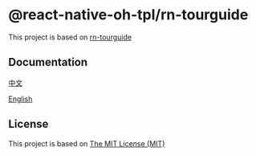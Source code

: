 # @react-native-oh-tpl/rn-tourguide

This project is based on [rn-tourguide](https://github.com/xcarpentier/rn-tourguide)

## Documentation

[中文](https://gitee.com/react-native-oh-library/usage-docs/blob/master/zh-cn/rn-tourguide.md)

[English](https://gitee.com/react-native-oh-library/usage-docs/blob/master/en/rn-tourguide.md)

## License

This project is based on [The MIT License (MIT)](https://github.com/xcarpentier/rn-tourguide/blob/master/LICENSE)